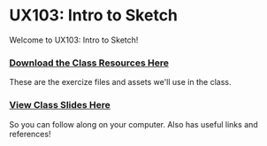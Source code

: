 # UX103: Intro to Sketch

Welcome to UX103: Intro to Sketch!

### [Download the Class Resources Here](https://github.com/gdiphilly/UX103_intro_sketch/blob/master/project_files.zip)
These are the exercize files and assets we'll use in the class.

### [View Class Slides Here](http://gdiphilly.github.io/UX103_intro_sketch/)
So you can follow along on your computer. Also has useful links and references!